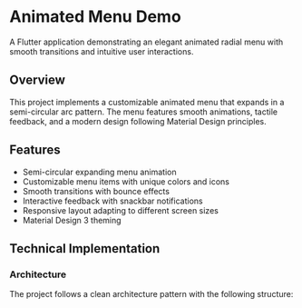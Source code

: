 # Animated Menu Demo

A Flutter application demonstrating an elegant animated radial menu with smooth transitions and intuitive user interactions.

## Overview

This project implements a customizable animated menu that expands in a semi-circular arc pattern. The menu features smooth animations, tactile feedback, and a modern design following Material Design principles.

## Features

- Semi-circular expanding menu animation
- Customizable menu items with unique colors and icons
- Smooth transitions with bounce effects
- Interactive feedback with snackbar notifications
- Responsive layout adapting to different screen sizes
- Material Design 3 theming

## Technical Implementation

### Architecture

The project follows a clean architecture pattern with the following structure:
